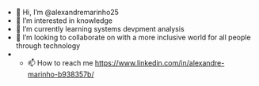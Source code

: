 - 👋 Hi, I’m @alexandremarinho25
- 👀 I’m interested in knowledge
- 🌱 I’m currently learning systems devpment analysis
- 💞️ I’m looking to collaborate on with a more inclusive world for all people through technology
- - 📫 How to reach me https://www.linkedin.com/in/alexandre-marinho-b938357b/

<!---
alexandremarinho25/alexandremarinho25 is a ✨ special ✨ repository because its `README.md` (this file) appears on your GitHub profile.
You can click the Preview link to take a look at your changes.
--->
